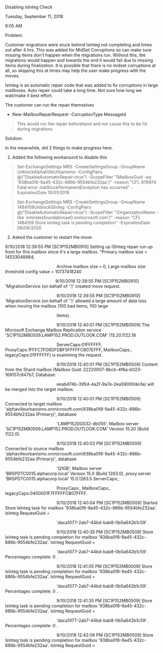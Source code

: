 Disabling IsInteg Check

Tuesday, September 11, 2018

9:05 AM

Problem:

Customer migrations were stuck behind IsInteg not completing and times out after 4 hrs. This was added for MidSet Corruptions so can make sure missing items don\'t happen when the migrations run. Without this, the migrations would happen and towards the end it would fail due to missing items during finalization. It is possible that there is no midset corruptions at all, so skipping this at times may help the user make progress with the moves.

IsInteg is an automatic repair code that was added to fix corruptions in large mailboxes. Auto repair could take a long time. Not sure how long we wait/make it best effort.

The customer can run the repair themselves

-   New-MailboxRepairRequest -CorruptionType MessageId

> This would run the repair beforehand and not cause this to be hit during migrations

Solution:

In the meanwhile, did 2 things to make progress here.

1.  Added the following workaround to disable this

> Set-ExchangeSettings MRS -CreateSettingsGroup -GroupName UnblockAlphaVilleUrbanismo -ConfigPairs @(\"DisableAutomaticRepair=true\") -ScopeFilter \"(MailboxGuid -eq \'938ba0f8-9a45-432c-886b-9554bfe232aa\')\" -reason \"CFL 876974 Fatal error JobStuckPermanentException has occurred\" -ExpirationDate 10/01/2018

> Set-ExchangeSettings MRS -CreateSettingsGroup -GroupName 1484159UnblockISInteg -ConfigPairs @(\"DisableAutomaticRepair=true\") -ScopeFilter \"(OrganizationName -like \'emiratesfoundationae0.onmicrosoft.com\')\" -reason \"CFL 1484159 Store IsInteg task is pending completion\" -ExpirationDate 06/06/2020

2.  Asked the customer to restart the move

9/10/2018 12:39:55 PM \[SC1P152MB0910\] Setting up ISInteg repair run up front for this mailbox since it\'s a large mailbox. \"Primary mailbox size = 14533048984,

                                           Archive mailbox size = 0, Large mailbox size threshold config value = 10737418240

                                          9/10/2018 12:39:55 PM \[SC1P152MB0910\] \'MigrationService (on behalf of \'\')\' created move request.

                                           9/10/2018 12:39:55 PM \[SC1P152MB0910\] \'MigrationService (on behalf of \'\')\' allowed a large amount of data loss when moving the mailbox (100 bad items, 100 large

                                           items).

                                           9/10/2018 12:40:01 PM \[SC1P152MB0509\] The Microsoft Exchange Mailbox Replication service \'SC1P152MB0509.LAMP152.PROD.OUTLOOK.COM\' (15.20.1122.18

                                           ServerCaps:01FFFFFF, ProxyCaps:1FFFC7FD6DFDBF5FFFFFCB07EFFF, MailboxCaps:, legacyCaps:01FFFFFF) is examining the request.

                                           9/10/2018 12:40:01 PM \[SC1P152MB0509\] Content from the Shard mailbox (Mailbox Guid: 22220007-8bcb-4f6a-b023-168157c847b7, Database:

                                           eeabd74b-395d-4a2f-9a7e-2ea59000de3a) will be merged into the target mailbox.

                                           9/10/2018 12:40:01 PM \[SC1P152MB0509\] Connected to target mailbox \'alphavilleurbanismo.onmicrosoft.com\\938ba0f8-9a45-432c-886b-9554bfe232aa (Primary)\', database

                                           \'LAMP152DG032-db055\', Mailbox server \'SC1P152MB0509.LAMP152.PROD.OUTLOOK.COM\' Version 15.20 (Build 1122.0).

                                           9/10/2018 12:40:03 PM \[SC1P152MB0509\] Connected to source mailbox \'alphavilleurbanismo.onmicrosoft.com\\938ba0f8-9a45-432c-886b-9554bfe232aa (Primary)\', database

                                           \'Q1GB\', Mailbox server \'BRSPDTC0015.alphacorp.local\' Version 15.0 (Build 1263.0), proxy server \'BRSPDTC0015.alphacorp.local\' 15.0.1263.5 ServerCaps:,

                                           ProxyCaps:, MailboxCaps:, legacyCaps:0400001F7FFFFFCB07FFFF.

                                           9/10/2018 12:40:04 PM \[SC1P152MB0509\] Started Store IsInteg task for mailbox \'938ba0f8-9a45-432c-886b-9554bfe232aa\'. IsInteg RequestGuid =

                                           \'daca1077-2ab7-44bd-bab8-0b5a642b1c59\'.

                                           9/10/2018 12:40:35 PM \[SC1P152MB0509\] Store IsInteg task is pending completion for mailbox \'938ba0f8-9a45-432c-886b-9554bfe232aa\'. IsInteg RequestGuid =

                                           \'daca1077-2ab7-44bd-bab8-0b5a642b1c59\'. Percentages complete: 0 .

                                           9/10/2018 12:41:05 PM \[SC1P152MB0509\] Store IsInteg task is pending completion for mailbox \'938ba0f8-9a45-432c-886b-9554bfe232aa\'. IsInteg RequestGuid =

                                           \'daca1077-2ab7-44bd-bab8-0b5a642b1c59\'. Percentages complete: 0 .

                                           9/10/2018 12:41:35 PM \[SC1P152MB0509\] Store IsInteg task is pending completion for mailbox \'938ba0f8-9a45-432c-886b-9554bfe232aa\'. IsInteg RequestGuid =

                                           \'daca1077-2ab7-44bd-bab8-0b5a642b1c59\'. Percentages complete: 0 .

                                           9/10/2018 12:42:06 PM \[SC1P152MB0509\] Store IsInteg task is pending completion for mailbox \'938ba0f8-9a45-432c-886b-9554bfe232aa\'. IsInteg RequestGuid =

 

 

 
